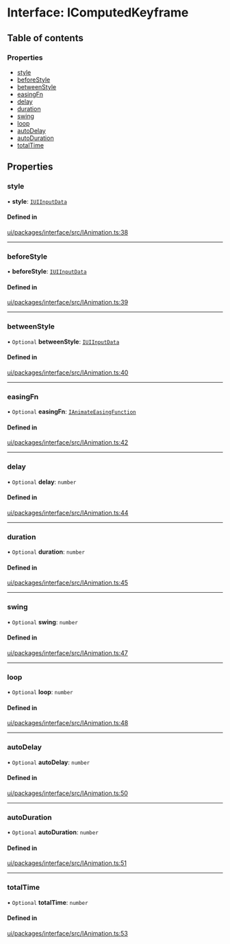# Interface: IComputedKeyframe

## Table of contents

### Properties

- [style](IComputedKeyframe.md#style)
- [beforeStyle](IComputedKeyframe.md#beforestyle)
- [betweenStyle](IComputedKeyframe.md#betweenstyle)
- [easingFn](IComputedKeyframe.md#easingfn)
- [delay](IComputedKeyframe.md#delay)
- [duration](IComputedKeyframe.md#duration)
- [swing](IComputedKeyframe.md#swing)
- [loop](IComputedKeyframe.md#loop)
- [autoDelay](IComputedKeyframe.md#autodelay)
- [autoDuration](IComputedKeyframe.md#autoduration)
- [totalTime](IComputedKeyframe.md#totaltime)

## Properties

### style

• **style**: [`IUIInputData`](IUIInputData.md)

#### Defined in

[ui/packages/interface/src/IAnimation.ts:38](https://github.com/leaferjs/leafer-ui/blob/66bfac2/packages/interface/src/IAnimation.ts#L38)

___

### beforeStyle

• **beforeStyle**: [`IUIInputData`](IUIInputData.md)

#### Defined in

[ui/packages/interface/src/IAnimation.ts:39](https://github.com/leaferjs/leafer-ui/blob/66bfac2/packages/interface/src/IAnimation.ts#L39)

___

### betweenStyle

• `Optional` **betweenStyle**: [`IUIInputData`](IUIInputData.md)

#### Defined in

[ui/packages/interface/src/IAnimation.ts:40](https://github.com/leaferjs/leafer-ui/blob/66bfac2/packages/interface/src/IAnimation.ts#L40)

___

### easingFn

• `Optional` **easingFn**: [`IAnimateEasingFunction`](IAnimateEasingFunction.md)

#### Defined in

[ui/packages/interface/src/IAnimation.ts:42](https://github.com/leaferjs/leafer-ui/blob/66bfac2/packages/interface/src/IAnimation.ts#L42)

___

### delay

• `Optional` **delay**: `number`

#### Defined in

[ui/packages/interface/src/IAnimation.ts:44](https://github.com/leaferjs/leafer-ui/blob/66bfac2/packages/interface/src/IAnimation.ts#L44)

___

### duration

• `Optional` **duration**: `number`

#### Defined in

[ui/packages/interface/src/IAnimation.ts:45](https://github.com/leaferjs/leafer-ui/blob/66bfac2/packages/interface/src/IAnimation.ts#L45)

___

### swing

• `Optional` **swing**: `number`

#### Defined in

[ui/packages/interface/src/IAnimation.ts:47](https://github.com/leaferjs/leafer-ui/blob/66bfac2/packages/interface/src/IAnimation.ts#L47)

___

### loop

• `Optional` **loop**: `number`

#### Defined in

[ui/packages/interface/src/IAnimation.ts:48](https://github.com/leaferjs/leafer-ui/blob/66bfac2/packages/interface/src/IAnimation.ts#L48)

___

### autoDelay

• `Optional` **autoDelay**: `number`

#### Defined in

[ui/packages/interface/src/IAnimation.ts:50](https://github.com/leaferjs/leafer-ui/blob/66bfac2/packages/interface/src/IAnimation.ts#L50)

___

### autoDuration

• `Optional` **autoDuration**: `number`

#### Defined in

[ui/packages/interface/src/IAnimation.ts:51](https://github.com/leaferjs/leafer-ui/blob/66bfac2/packages/interface/src/IAnimation.ts#L51)

___

### totalTime

• `Optional` **totalTime**: `number`

#### Defined in

[ui/packages/interface/src/IAnimation.ts:53](https://github.com/leaferjs/leafer-ui/blob/66bfac2/packages/interface/src/IAnimation.ts#L53)

